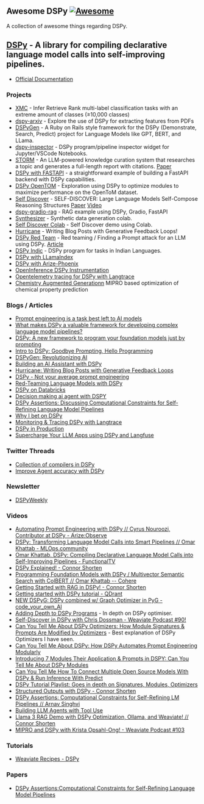 ## **Awesome DSPy** [![Awesome](https://cdn.rawgit.com/sindresorhus/awesome/d7305f38d29fed78fa85652e3a63e154dd8e8829/media/badge.svg)](https://github.com/sindresorhus/awesome)

A collection of awesome things regarding DSPy.

## [DSPy](https://github.com/stanfordnlp/dspy) - A library for compiling declarative language model calls into self-improving pipelines.

- [Official Documentation](https://dspy-docs.vercel.app/)


### Projects

- [XMC](https://github.com/KarelDO/xmc.dspy) - Infer Retrieve Rank multi-label classification tasks with an extreme amount of classes (≥10,000 classes)
- [dspy-arxiv](https://github.com/S1M0N38/dspy-arxiv) - Explore the use of DSPy for extracting features from PDFs
- [DSPyGen](https://github.com/seanchatmangpt/dspygen) - A Ruby on Rails style framework for the DSPy (Demonstrate, Search, Predict) project for Language Models like GPT, BERT, and LLama.
- [dspy-inspector](https://github.com/Neoxelox/dspy-inspector) - DSPy program/pipeline inspector widget for Jupyter/VSCode Notebooks.
- [STORM](https://github.com/stanford-oval/storm) - An LLM-powered knowledge curation system that researches a topic and generates a full-length report with citations. [Paper](https://arxiv.org/abs/2402.14207)
- [DSPy with FASTAPI](https://github.com/diicellman/dspy-rag-fastapi) - a straightforward example of building a FastAPI backend with DSPy capabilities.
- [DSPy OpenTOM](https://github.com/vintrocode/dspy-opentom) - Exploration using DSPy to optimize modules to maximize performance on the OpenToM dataset.
- [Self Discover](https://colab.research.google.com/drive/1GkAQKmw1XQgg5UNzzy8OncRe79V6pADB?usp=sharing) - SELF-DISCOVER: Large Language Models Self-Compose Reasoning Structures [Paper](https://arxiv.org/abs/2402.03620) [Video](https://www.youtube.com/watch?v=iC64q1gFWiY&ab_channel=Weaviate%E2%80%A2VectorDatabase)
- [dspy-gradio-rag](https://github.com/diicellman/dspy-gradio-rag) - RAG example using DSPy, Gradio, FastAPI
- [Synthesizer](https://colab.research.google.com/drive/1CweVOu0qhTC0yOfW5QkLDRIKuAuWJKEr?usp=sharing#scrollTo=Th6MmBEiznK3) - Synthetic data generation colab.
- [Self Discover Colab](https://colab.research.google.com/drive/1GkAQKmw1XQgg5UNzzy8OncRe79V6pADB?usp=sharing) - Self Discover demo using Colab.
- [Hurricane](https://github.com/weaviate-tutorials/Hurricane) - Writing Blog Posts with Generative Feedback Loops!
- [DSPy Red Team](https://github.com/haizelabs/dspy-redteam) - Red teaming / Finding a Prompt attack for an LLM using DSPy. [Article](https://blog.haizelabs.com/posts/dspy/)
- [DSPy Indic](https://github.com/saifulhaq95/DSPy-Indic) - DSPy program for tasks in Indian Languages.
- [DSPy with LLamaIndex](https://github.com/Pavankunchala/LLM-Learn-PK/tree/main/DSP/DSPy_llamaIndex)
- [DSPy with Arize-Phoenix](https://github.com/Arize-ai/phoenix/blob/cf97ddc438fd0e075f87b156a99cc930d4b31ca9/docs/tracing/integrations-tracing/dspy.md)
- [OpenInference DSPy Instrumentation](https://github.com/Arize-ai/openinference/tree/main/python/instrumentation/openinference-instrumentation-dspy)
- [Opentelemetry tracing for DSPy with Langtrace](https://docs.langtrace.ai/supported-integrations/llm-frameworks/dspy#dspy)
- [Chemistry Augmented Generationn](https://github.com/scottmreed/chemistry-augmented-generation) MIPRO based optimization of chemical property prediction

### Blogs / Articles
- [Prompt engineering is a task best left to AI models](https://www.theregister.com/2024/02/22/prompt_engineering_ai_models/)
- [What makes DSPy a valuable framework for developing complex language model pipelines?](https://medium.com/@sujathamudadla1213/what-makes-dspy-a-valuable-framework-for-developing-complex-language-model-pipelines-edfa5b4bcf9b)
- [DSPy: A new framework to program your foundation models just by prompting](https://www.linkedin.com/pulse/dspy-new-framework-program-your-foundation-models-just-prompting-lli4c/?trk=organization_guest_main-feed-card_feed-article-content)
- [Intro to DSPy: Goodbye Prompting, Hello Programming](https://medium.com/towards-data-science/intro-to-dspy-goodbye-prompting-hello-programming-4ca1c6ce3eb9)
- [DSPyGen: Revolutionizing AI](https://www.linkedin.com/pulse/launch-alert-dspygen-20242252-revolutionizing-ai-sean-chatman--g9f1c/?trk=article-ssr-frontend-pulse_more-articles_related-content-card)
- [Building an AI Assistant with DSPy](https://www.linkedin.com/pulse/building-ai-assistant-dspy-valliappa-lakshmanan-vgnsc/?trackingId=Gn5TWFiY%2FUjo9FlydGla%2FA%3D%3D)
- [Hurricane: Writing Blog Posts with Generative Feedback Loops](https://weaviate.io/blog/hurricane-generative-feedback-loops)
- [DSPy - Not your average prompt engineering](https://jina.ai/news/dspy-not-your-average-prompt-engineering/)
- [Red-Teaming Language Models with DSPy](https://blog.haizelabs.com/posts/dspy/)
- [DSPy on Databricks](https://www.databricks.com/blog/dspy-databricks)
- [Decision making ai agent with DSPY](https://www.lycee.ai/blog/decision-making-ai-agent-dspy)
- [DSPy Assertions: Discussing Computational Constraints for Self-Refining Language Model Pipelines](https://arize.com/blog/dspy-assertions-computational-constraints/)
- [Why I bet on DSPy](https://blog.isaacmiller.dev/posts/dspy)
- [Monitoring & Tracing DSPy with Langtrace](https://langtrace.ai/blog/announcing-dspy-support-in-langtrace)
- [DSPy in Production](https://portkey.ai/blog/dspy-in-production/)
- [Supercharge Your LLM Apps using DSPy and Langfuse](https://towardsdatascience.com/supercharge-your-llm-apps-using-dspy-and-langfuse-f83c02ba96a1?source=friends_link&sk=0f35cba0a99393112fd1a6925115dfbf)

### Twitter Threads
- [Collection of compilers in DSPy](https://twitter.com/ecardenas300/status/1780631627275571471)
- [Improve Agent accuracy with DSPy](https://twitter.com/lateinteraction/status/1781026667798138962)

### Newsletter
- [DSPyWeekly](https://dspyweekly.com) 

### Videos
- [Automating Prompt Engineering with DSPy // Cyrus Nouroozi, Contributor at DSPy - Arize:Observe](https://www.youtube.com/watch?v=q_hTvyBeKAc)
- [DSPy: Transforming Language Model Calls into Smart Pipelines // Omar Khattab - MLOps.community](https://www.youtube.com/watch?v=NoaDWKHdkHg&t=3281s&ab_channel=MLOps.community)
- [Omar Khattab, DSPy: Compiling Declarative Language Model Calls into Self-Improving Pipelines - FunctionalTV](https://www.youtube.com/watch?v=Dt3H2ninoeY&ab_channel=FunctionalTV)
- [DSPy Explained! - Connor Shorten](https://www.youtube.com/watch?v=41EfOY0Ldkc&t=788s&ab_channel=ConnorShorten)
- [Programming Foundation Models with DSPy / Multivector Semantic Search with ColBERT // Omar Khattab -- Cohere](https://www.youtube.com/watch?v=Y94tw4eDHW0&ab_channel=Cohere)
- [Getting Started with RAG in DSPy! - Connor Shorten](https://www.youtube.com/watch?v=CEuUG4Umfxs&t=60s&ab_channel=ConnorShorten)
- [Getting started with DSPy tutorial - QDrant](https://www.youtube.com/watch?v=f_7oLIF6X9o&ab_channel=Qdrant)
- [NEW DSPyG: DSPy combined w/ Graph Optimizer in PyG - code_your_own_AI](https://www.youtube.com/watch?v=rqR3LeR09gc&t=588s&ab_channel=code_your_own_AI)
- [Adding Depth to DSPy Programs](https://www.youtube.com/watch?v=0c7Ksd6BG88&t=1111s&ab_channel=ConnorShorten) - In depth on DSPy optimiser.
- [Self-Discover in DSPy with Chris Dossman - Weaviate Podcast #90!](https://www.youtube.com/watch?v=iC64q1gFWiY&ab_channel=Weaviate%E2%80%A2VectorDatabase)
- [Can You Tell Me About DSPy Optimizers: How Module Signatures & Prompts Are Modified by Optimizers](https://www.youtube.com/watch?v=bzgWbCeC0iw&ab_channel=KamalrajMM) - Best explanation of DSPy Optimizers I have seen.
- [Can You Tell Me About DSPy: How DSPy Automates Prompt Engineering Modularly](https://www.youtube.com/watch?v=zBb8XQZ4ksI&ab_channel=KamalrajMM)
- [Introducing 7 Modules Their Application & Prompts in DSPY: Can You Tell Me About DSPy Modules](https://www.youtube.com/watch?v=b2N01VnDego&ab_channel=KamalrajMM)
- [Can You Tell Me How To Connect Multiple Open Source Models With DSPy & Run Inference With Predict](https://www.youtube.com/watch?v=ELyk69DCiGQ&ab_channel=KamalrajMM)
- [DSPy Tutorial Playlist: Goes in depth on Signatures, Modules, Optimizers](https://www.youtube.com/watch?v=zBb8XQZ4ksI&list=PLbzjzOKeYPCqoCjk_rTuZA1Qobq5_D_hX&ab_channel=KamalrajMM)
- [Structured Outputs with DSPy - Connor Shorten](https://www.youtube.com/watch?v=tVw3CwrN5-8&ab_channel=ConnorShorten)
- [DSPy Assertions: Computational Constraints for Self-Refining LM Pipelines // Arnav Singhvi](https://www.youtube.com/watch?v=NRc-y5Y70xU&ab_channel=MLOps.community)
- [Building LLM Agents with Tool Use](https://www.youtube.com/watch?v=5drn2DO7gNY&ab_channel=JayAlammar)
- [Llama 3 RAG Demo with DSPy Optimization, Ollama, and Weaviate! // Connor Shorten](https://www.youtube.com/watch?v=1h3_h8t3L14&ab_channel=ConnorShorten)
- [MIPRO and DSPy with Krista Opsahl-Ong! - Weaviate Podcast #103](https://www.youtube.com/watch?v=skMH3DOV_UQ)


### Tutorials

- [Weaviate Recipes - DSPy](https://github.com/weaviate/recipes/tree/main/integrations/llm-agent-frameworks/dspy)

### Papers

- [DSPy Assertions:Computational Constraints for Self-Refining Language Model Pipelines](https://arxiv.org/pdf/2312.13382.pdf)
